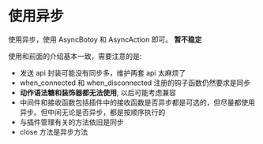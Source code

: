 # 使用异步

使用异步，使用 AsyncBotoy 和 AsyncAction 即可。 **暂不稳定**

使用和前面的介绍基本一致，需要注意的是:

- 发送 api 封装可能没有同步多，维护两套 api 太麻烦了
- when_connected 和 when_disconnected 注册的钩子函数仍然要求是同步
- **动作语法糖和装饰器都无法使用**, 以后可能考虑兼容
- 中间件和接收函数包括插件中的接收函数是否异步都是可选的，但尽量都使用异步。但中间无论是否异步，都是按顺序执行的
- 与插件管理有关的方法依旧是同步
- close 方法是异步方法

